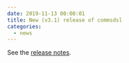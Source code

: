 ```yaml
---
date: 2019-11-13 00:00:01 
title: New (v3.1) release of commsdsl
categories:
  - news
---
```

See the [release notes](https://github.com/arobenko/commsdsl/releases/tag/v3.1).



